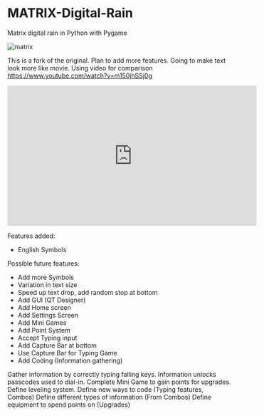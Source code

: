 # MATRIX-Digital-Rain
Matrix digital rain in Python with Pygame

![matrix](screenshot/0.png "matrix")

This is a fork of the original. Plan to add more features.
Going to make text look more like movie.
Using video for comparison
https://www.youtube.com/watch?v=m150jhSSj0g
<iframe width="560" height="315" src="https://www.youtube.com/embed/m150jhSSj0g" title="YouTube video player" frameborder="0" allow="accelerometer; autoplay; clipboard-write; encrypted-media; gyroscope; picture-in-picture" allowfullscreen></iframe>

Features added:
* English Symbols

Possible future features:
* Add more Symbols
* Variation in text size
* Speed up text drop, add random stop at bottom
* Add GUI (QT Designer)
* Add Home screen
* Add Settings Screen
* Add Mini Games
* Add Point System
* Accept Typing input
* Add Capture Bar at bottom
* Use Capture Bar for Typing Game
* Add Coding (Information gathering)

Gather information by correctly typing falling keys.
Information unlocks passcodes used to dial-in.
Complete Mini Game to gain points for upgrades.
Define leveling system.
Define new ways to code (Typing features, Combos)
Define different types of information (From Combos)
Define equipment to spend points on (Upgrades)